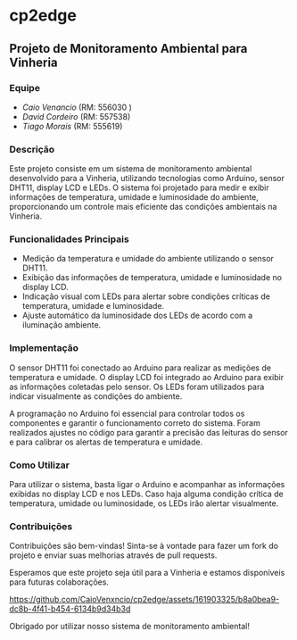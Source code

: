 # cp2edge

## Projeto de Monitoramento Ambiental para Vinheria

### Equipe

- *Caio Venancio* (RM: 556030 )
- *David Cordeiro* (RM: 557538)
- *Tiago Morais* (RM: 555619)


### Descrição

Este projeto consiste em um sistema de monitoramento ambiental desenvolvido para a Vinheria, utilizando tecnologias como Arduino, sensor DHT11, display LCD e LEDs. O sistema foi projetado para medir e exibir informações de temperatura, umidade e luminosidade do ambiente, proporcionando um controle mais eficiente das condições ambientais na Vinheria.

### Funcionalidades Principais

- Medição da temperatura e umidade do ambiente utilizando o sensor DHT11.
- Exibição das informações de temperatura, umidade e luminosidade no display LCD.
- Indicação visual com LEDs para alertar sobre condições críticas de temperatura, umidade e luminosidade.
- Ajuste automático da luminosidade dos LEDs de acordo com a iluminação ambiente.

### Implementação

O sensor DHT11 foi conectado ao Arduino para realizar as medições de temperatura e umidade. O display LCD foi integrado ao Arduino para exibir as informações coletadas pelo sensor. Os LEDs foram utilizados para indicar visualmente as condições do ambiente.

A programação no Arduino foi essencial para controlar todos os componentes e garantir o funcionamento correto do sistema. Foram realizados ajustes no código para garantir a precisão das leituras do sensor e para calibrar os alertas de temperatura e umidade.

### Como Utilizar

Para utilizar o sistema, basta ligar o Arduino e acompanhar as informações exibidas no display LCD e nos LEDs. Caso haja alguma condição crítica de temperatura, umidade ou luminosidade, os LEDs irão alertar visualmente.

### Contribuições

Contribuições são bem-vindas! Sinta-se à vontade para fazer um fork do projeto e enviar suas melhorias através de pull requests.

Esperamos que este projeto seja útil para a Vinheria e estamos disponíveis para futuras colaborações.


https://github.com/CaioVenxncio/cp2edge/assets/161903325/b8a0bea9-dc8b-4f41-b454-6134b9d34b3d






Obrigado por utilizar nosso sistema de monitoramento ambiental!


